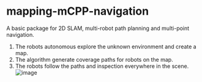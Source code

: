 # mapping-mCPP-navigation
A basic package for 2D SLAM, multi-robot path planning and multi-point navigation. 
1. The robots autonomous explore the unknown environment and create a map.
2. The algorithm generate coverage paths for robots on the map.
3. The robots follow the paths and inspection everywhere in the scene.
![image](https://github.com/jimazeyu/mapping-mCPP-navigation/assets/69748976/c51c564e-1bb4-49a6-85c4-d9b4af64b120)
